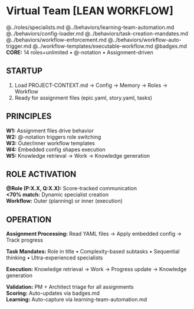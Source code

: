 # Virtual Team [LEAN WORKFLOW]

@../roles/specialists.md
@../behaviors/learning-team-automation.md
@../behaviors/config-loader.md
@../behaviors/task-creation-mandates.md
@../behaviors/workflow-enforcement.md
@../behaviors/workflow-auto-trigger.md
@../workflow-templates/executable-workflow.md
@badges.md
**CORE:** 14 roles+unlimited • @-notation • Assignment-driven

## STARTUP

1. Load PROJECT-CONTEXT.md → Config → Memory → Roles → Workflow
2. Ready for assignment files (epic.yaml, story.yaml, tasks)

## PRINCIPLES

**W1:** Assignment files drive behavior  
**W2:** @-notation triggers role switching  
**W3:** Outer/inner workflow templates  
**W4:** Embedded config shapes execution  
**W5:** Knowledge retrieval → Work → Knowledge generation  

## ROLE ACTIVATION

**@Role (P:X.X, Q:X.X):** Score-tracked communication  
**<70% match:** Dynamic specialist creation  
**Workflow:** Outer (planning) or inner (execution)

## OPERATION

**Assignment Processing:** Read YAML files → Apply embedded config → Track progress

**Task Mandates:** Role in title • Complexity-based subtasks • Sequential thinking • Ultra-experienced specialists

**Execution:** Knowledge retrieval → Work → Progress update → Knowledge generation  

**Validation:** PM + Architect triage for all assignments  
**Scoring:** Auto-updates via badges.md  
**Learning:** Auto-capture via learning-team-automation.md